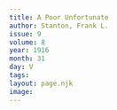 ```yaml
---
title: A Poor Unfortunate
author: Stanton, Frank L.
issue: 9
volume: 8
year: 1916
month: 31
day: V
tags:
layout: page.njk
image:
---
```

